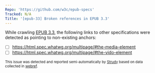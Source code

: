 ```yaml
---
Repo: 'https://github.com/w3c/epub-specs'
Tracked: N/A
Title: '[epub-33] Broken references in EPUB 3.3'
---
```


While crawling [EPUB 3.3](https://w3c.github.io/epub-specs/epub33/core/), the following links to other specifications were detected as pointing to non-existing anchors:
* [ ] https://html.spec.whatwg.org/multipage/#the-media-element
* [ ] https://html.spec.whatwg.org/multipage/#the-vido-element

<sub>This issue was detected and reported semi-automatically by [Strudy](https://github.com/w3c/strudy/) based on data collected in [webref](https://github.com/w3c/webref/).</sub>
